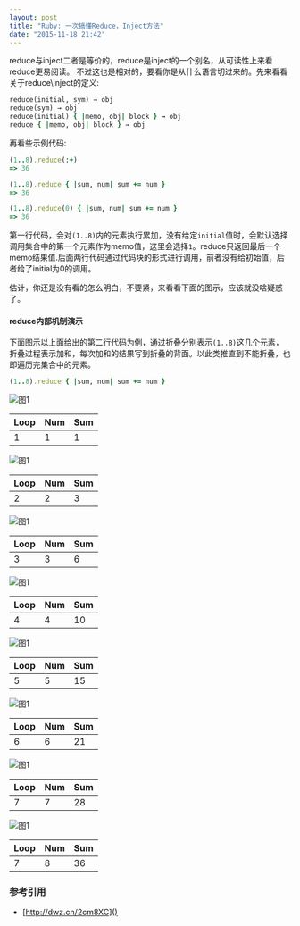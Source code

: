 ```yaml
---
layout: post
title: "Ruby: 一次搞懂Reduce，Inject方法"
date: "2015-11-18 21:42"
---
```


reduce与inject二者是等价的，reduce是inject的一个别名，从可读性上来看reduce更易阅读。 不过这也是相对的，要看你是从什么语言切过来的。先来看看关于reduce\inject的定义:

```ruby
reduce(initial, sym) → obj
reduce(sym) → obj
reduce(initial) { |memo, obj| block } → obj
reduce { |memo, obj| block } → obj
```

再看些示例代码:

```ruby
(1..8).reduce(:+)
=> 36

(1..8).reduce { |sum, num| sum += num }
=> 36

(1..8).reduce(0) { |sum, num| sum += num }
=> 36
```

第一行代码，会对`(1..8)`内的元素执行累加，没有给定`initial`值时，会默认选择调用集合中的第一个元素作为memo值，这里会选择`1`。reduce只返回最后一个memo结果值.后面两行代码通过代码块的形式进行调用，前者没有给初始值，后者给了initial为0的调用。


估计，你还是没有看的怎么明白，不要紧，来看看下面的图示，应该就没啥疑惑了。

#### reduce内部机制演示
下面图示以上面给出的第二行代码为例，通过折叠分别表示`(1..8)`这几个元素，折叠过程表示加和，每次加和的结果写到折叠的背面。以此类推直到不能折叠，也即遍历完集合中的元素。

```ruby
(1..8).reduce { |sum, num| sum += num }
```


![图1]({{site.IMG_PATH}}/fold_1.jpg)

Loop | Num | Sum
------ | ------ | ------
1|1|1


![图1]({{site.IMG_PATH}}/fold_2.jpg)

Loop | Num | Sum
------ | ------ | ------
2|2|3

![图1]({{site.IMG_PATH}}/fold_3.jpg)

Loop | Num | Sum
------ | ------ | ------
3|3|6


![图1]({{site.IMG_PATH}}/fold_4.jpg)

Loop | Num | Sum
------ | ------ | ------
4|4|10

![图1]({{site.IMG_PATH}}/fold_5.jpg)

Loop | Num | Sum
------ | ------ | ------
5|5|15

![图1]({{site.IMG_PATH}}/fold_6.jpg)

Loop | Num | Sum
------ | ------ | ------
6|6|21

![图1]({{site.IMG_PATH}}/fold_7.jpg)

Loop | Num | Sum
------ | ------ | ------
7|7|28


![图1]({{site.IMG_PATH}}/fold_8.jpg)

Loop | Num | Sum
------ | ------ | ------
7|8|36

### 参考引用
+ [http://dwz.cn/2cm8XC]()

